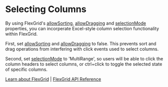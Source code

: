 Selecting Columns
=================

By using FlexGrid's [allowSorting](https://www.grapecity.com/wijmo/api/classes/wijmo_grid.flexgrid.html#allowsorting), [allowDragging](https://www.grapecity.com/wijmo/api/classes/wijmo_grid.flexgrid.html#allowdragging) and [selectionMode](https://www.grapecity.com/wijmo/api/classes/wijmo_grid.flexgrid.html#selectionmode) properties, you can incorperate Excel-style column selection functionality within FlexGrid.

First, set [allowSorting](https://www.grapecity.com/wijmo/api/classes/wijmo_grid.flexgrid.html#allowsorting) and [allowDragging](https://www.grapecity.com/wijmo/api/classes/wijmo_grid.flexgrid.html#allowdragging) to false. This prevents sort and drag operations from interfering with click events used to select columns.

Second, set [selectionMode](https://www.grapecity.com/wijmo/api/classes/wijmo_grid.flexgrid.html#selectionmode) to 'MultiRange', so users will be able to click the column headers to select columns, or ctrl+click to toggle the selected state of specific columns.

[Learn about FlexGrid](https://www.grapecity.com/wijmo/flexgrid-javascript-data-grid) | [FlexGrid API Reference](https://www.grapecity.com/wijmo/api/classes/wijmo_grid.flexgrid.html)